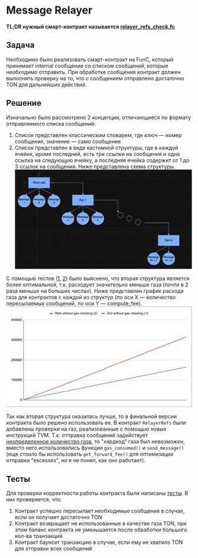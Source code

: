 # Message Relayer

**TL;DR нужный смарт-контракт называется [relayer_refs_check.fc](contracts/relayer_refs_check.fc)**

## Задача

Необходимо было реализовать смарт-контракт на FunC, который принимает internal сообщение со списком сообщений, которые необходимо отправить.
При обработке сообщения контракт должен выполнять проверку на то, что с сообщением отправлено достаточно TON для дальнейших действий. 

## Решение

Изначально было рассмотрено 2 концепции, отличающиеся по формату отправляемого списка сообщений:
1) Список представлен классическим словарем, где ключ — номер сообщения, значение — само сообщение
2) Список представлен в виде кастомной структуры, где в каждой ячейке, кроме последней, есть три ссылки на сообщения и одна ссылка на следующую ячейку, а последняя ячейка содержит от 1 до 3 ссылок на сообщения. Ниже представлена схема структуры.
![Refs structure](content/image.png)

С помощью тестов ([1](tests/RelayerDict.spec.ts), [2](tests/RelayerRefs.spec.ts)) было выяснено, что вторая структура является более оптимальной, т.к. расходует значительно меньше газа (почти в 2 раза меньше на больших числах). Ниже представлен график расхода газа для контрактов с каждой из структур (по оси X — количество пересылаемых сообщений, по оси Y — compute_fee).
![Gas concumption chart](content/image-1.png)

Так как вторая структура оказалась лучше, то в финальной версии контракта было решено использовать ее. В контракт `RelayerRefs` были добавлены проверки на газ, реализованные с помощью новых инструкций TVM. Т.к. отправка сообщений задействует [неопределенное количество газа](https://docs.ton.org/develop/smart-contracts/fee-calculation#calculation-flow-2), то "хардкод" газа был невозможен, вместо него использовались функции `gas_consumed()` и `send_message()` (еще стоило бы использовать `get_forward_fee()` для оптимизации отправки "excesses", но я не понял, как оно работает).

## Тесты

Для проверки корректности работы контракта были написаны [тесты](tests/RelayerRefsCheck.spec.ts). В них проверяется, что:
1) Контракт успешно пересылает необходимые сообщения в случае, если он получает достаточно TON
2) Контракт возвращает не использованные в качестве газа TON, при этом баланс контракта не уменьшается после обработки большого кол-ва транзакций
3) Контракт баунсит транзакцию в случае, если ему не хватило TON для отправки всех сообщений